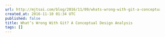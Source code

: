 ```yaml
---
url: http://mjtsai.com/blog/2016/11/09/whats-wrong-with-git-a-conceptual-design-analysis/
created_at: 2016-11-10 01:34 UTC
published: false
title: What’s Wrong With Git? A Conceptual Design Analysis
tags: []
---
```



